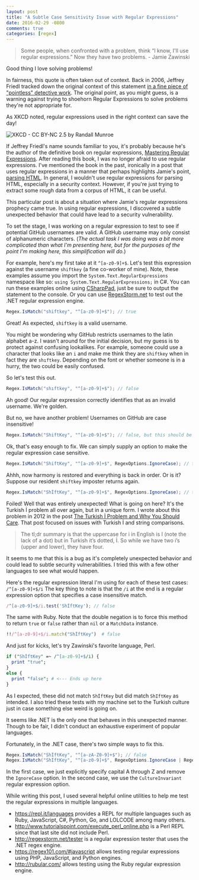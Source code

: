 ```yaml
---
layout: post
title: "A Subtle Case Sensitivity Issue with Regular Expressions"
date: 2016-02-29 -0800
comments: true
categories: [regex]
---
```


> Some people, when confronted with a problem, think  “I know, I'll use regular expressions.” Now they have two problems. - Jamie Zawinski

Good thing I love solving problems!

In fairness, this quote is often taken out of context. Back in 2006, Jeffrey Friedl tracked down the original context of this statement [in a fine piece of "pointless" detective work](http://regex.info/blog/2006-09-15/247). The original point, as you might guess, is a warning against trying to shoehorn Regular Expressions to solve problems they're not appropriate for.

As XKCD noted, regular expressions used in the right context can save the day!

![XKCD - CC BY-NC 2.5 by Randall Munroe](http://imgs.xkcd.com/comics/regular_expressions.png)

If Jeffrey Friedl's name sounds familiar to you, it's probably because he's the author of the definitive book on regular expressions, [Mastering Regular Expressions](http://www.amazon.com/gp/product/0596528124?ie=UTF8&tag=youvebeenhaac-20&linkCode=as2&camp=1789&creative=9325&creativeASIN=0596528124).
After reading this book, I was no longer afraid to use regular expressions. I've mentioned the book in the past, ironically in a post that uses regular expressions in a manner that perhaps highlights Jamie's point, [parsing HTML](http://haacked.com/archive/2004/10/25/usingregularexpressionstomatchhtml.aspx/). In general, I wouldn't use regular expressions for parsing HTML, especially in a security context. However, if you're just trying to extract some rough data from a corpus of HTML, it can be useful.

This particular post is about a situation where Jamie's regular expressions prophecy came true. In using regular expressions, I discovered a subtle unexpected behavior that could have lead to a security vulnerability.

To set the stage, I was working on a regular expression to test to see if potential GitHub usernames are valid. A GitHub username may only consist of alphanumeric characters. (_The actual task I was doing was a bit more complicated than what I'm presenting here, but for the purposes of the point I'm making here, this simplification will do._)

For example, here's my first take at it `^[a-z0-9]+$`. Let's test this expression against the username `shiftkey` (a fine co-worker of mine). Note, these examples assume you import the `System.Text.RegularExpressions` namespace like so: `using System.Text.RegularExpressions;` in C#. You can run these examples online using [CSharpPad](http://csharppad.com/), just be sure to output the statement to the console. Or you can use [RegexStorm.net](http://regexstorm.net/tester) to test out the .NET regular expression engine.

```csharp
Regex.IsMatch("shiftkey", "^[a-z0-9]+$"); // true
```

Great! As expected, `shiftkey` is a valid username.

You might be wondering why GitHub restricts usernames to the latin alphabet a-z. I wasn't around for the initial decision, but my guess is to protect against confusing lookalikes. For example, someone could use a character that looks like an `i` and make me think they are `shiftkey` when in fact they are `shıftkey`. Depending on the font or whether someone is in a hurry, the two could be easily confused.

So let's test this out.

```csharp
Regex.IsMatch("shıftkey", "^[a-z0-9]+$"); // false
```

Ah good! Our regular expression correctly identifies that as an invalid username. We're golden.

But no, we have another problem! Usernames on GitHub are case insensitive!

```csharp
Regex.IsMatch("ShiftKey", "^[a-z0-9]+$"); // false, but this should be valid
```

Ok, that's easy enough to fix. We can simply supply an option to make the regular expression case sensitive.

```csharp
Regex.IsMatch("ShiftKey", "^[a-z0-9]+$", RegexOptions.IgnoreCase); // true
```

Ahhh, now harmony is restored and everything is back in order. Or is it? Suppose our resident `shiftkey` imposter returns again.

```csharp
Regex.IsMatch("ShİftKey", "^[a-z0-9]+$", RegexOptions.IgnoreCase); // true, DOH!
```

Foiled! Well that was entirely unexpected! What is going on here? It's the Turkish İ problem all over again, but in a unique form. I wrote about this problem in 2012 in the post [The Turkish İ Problem and Why You Should Care](http://haacked.com/archive/2012/07/05/turkish-i-problem-and-why-you-should-care.aspx/). That post focused on issues with Turkish İ and string comparisons.

> The tl;dr summary is that the uppercase for i in English is I (note the lack of a dot) but in Turkish it’s dotted, İ. So while we have two i’s (upper and lower), they have four.

It seems to me that this is a bug as it's completely unexpected behavior and could lead to subtle security vulnerabilities. I tried this with a few other languages to see what would happen.

Here's the regular expression literal I'm using for each of these test cases: `/^[a-z0-9]+$/i` The key thing to note is that the `/i` at the end is a regular expression option that specifies a case insensitive match.

```js
/^[a-z0-9]+$/i.test('ShİftKey'); // false
```

The same with Ruby. Note that the double negation is to force this method to return `true` or `false` rather than `nil` or a `MatchData` instance.

```ruby
!!/^[a-z0-9]+$/i.match("ShİftKey")  # false
```

And just for kicks, let's try Zawinski's favorite language, Perl.

```perl
if ("ShİftKey" =~ /^[a-z0-9]+$/i) {
  print "true";    
}
else {
  print "false"; # <--- Ends up here
}
```

As I expected, these did not match `ShİftKey` but did match `ShIftKey` as intended. I also tried these tests with my machine set to the Turkish culture just in case something else weird is going on.

It seems like .NET is the only one that behaves in this unexpected manner. Though to be fair, I didn't conduct an exhaustive experiment of popular languages.

Fortunately, in the .NET case, there's two simple ways to fix this.

```csharp
Regex.IsMatch("ShİftKey", "^[a-zA-Z0-9]+$"); // false
Regex.IsMatch("ShİftKey", "^[a-z0-9]+$", RegexOptions.IgnoreCase | RegexOptions.CultureInvariant); // false
```

In the first case, we just explicitly specify capital A through Z and remove the `IgnoreCase` option. In the second case, we use the `CultureInvariant` regular expression option.

While writing this post, I used several helpful online utilities to help me test the regular expressions in multiple languages.

* https://repl.it/languages provides a REPL for multiple languages such as Ruby, JavaScript, C#, Python, Go, and LOLCODE among many others.
* http://www.tutorialspoint.com/execute_perl_online.php is a Perl REPL since that last site did not include Perl.
* http://regexstorm.net/tester is a regular expression tester that uses the .NET regex engine.
* https://regex101.com/#javascript allows testing regular expressions using PHP, JavaScript, and Python engines.
* http://rubular.com/ allows testing using the Ruby regular expression engine.
